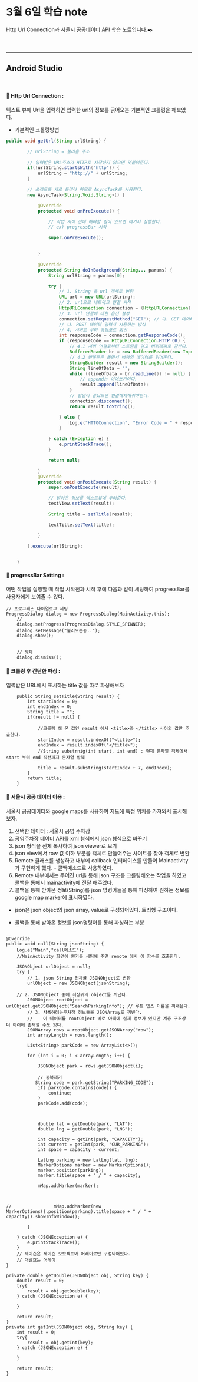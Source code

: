 3월 6일 학습 note
===================


Http Url Connection과 서울시 공공데이터 API 학습 노트입니다.:black_nib:  <br/>  <br/><br/>


----------


Android Studio
-------------
<br/>

#### :bookmark_tabs:  Http Url Connection :
텍스트 뷰에 Url을 입력하면 입력한 url의 정보를 긁어오는 기본적인 크롤링을 해보았다.

* 기본적인 크롤링방법 
```java
public void getUrl(String urlString) {

        // urlString = 불러올 주소
        
        // 입력받은 URL주소가 HTTP로 시작하지 않으면 덧붙여준다. 
        if(!urlString.startsWith("http")) {
            urlString = "http://" + urlString;
        }

        // 쓰레드를 새로 돌려야 하므로 AsyncTask를 사용한다.
        new AsyncTask<String,Void,String>() {

            @Override
            protected void onPreExecute() {

            	// 작업 시작 전에 해야할 일이 있으면 여기서 실행한다.
            	// ex) progressBar 시작 

                super.onPreExecute();

               
            }

            @Override
            protected String doInBackground(String... params) {
                String urlString = params[0];

                try {
                    // 1. String 을 url 객체로 변환
                    URL url = new URL(urlString);
                    // 2. url으로 네트워크 연결 시작
                    HttpURLConnection connection = (HttpURLConnection) url.openConnection();
                    // 3. url 연결에 대한 옵션 설정
                    connection.setRequestMethod("GET"); // 가. GET 데이터 요청시 사용하는 방식
                    // 나. POST 데이터 입력시 사용하는 방식
                    // 4. 서버로 부터 응답코드 회신
                    int responseCode = connection.getResponseCode();
                    if (responseCode == HttpURLConnection.HTTP_OK) {
                        // 4.1 서버 연결로부터 스트림을 얻고 버퍼래퍼로 감싼다.
                        BufferedReader br = new BufferedReader(new InputStreamReader(connection.getInputStream()));
                        // 4.2 반복문은 돌면서 버퍼의 데이터를 읽어온다.
                        StringBuilder result = new StringBuilder();
                        String lineOfData = "";
                        while ((lineOfData = br.readLine()) != null) {
                        	// append는 이어쓰기이다.
                            result.append(lineOfData); 
                        }
                        // 할일이 끝났으면 연결해제해줘야한다.
                        connection.disconnect();
                        return result.toString();

                    } else {
                        Log.e("HTTOConnection", "Error Code = " + responseCode);
                    }

                } catch (Exception e) {
                    e.printStackTrace();
                }

                return null;

            }
            @Override
            protected void onPostExecute(String result) {
                super.onPostExecute(result);

                // 받아온 정보를 텍스트뷰에 뿌려준다.
                textView.setText(result);

                String title = setTitle(result);

                textTitle.setText(title);

            }

        }.execute(urlString);


    }
```

#### :bookmark_tabs: progressBar Setting :
어떤 작업을 실행할 때 작업 시작전과 시작 후에 다음과 같이 세팅하여 progressBar를 사용자에게 보여줄 수 있다.

```
// 프로그래스 다이얼로그 세팅
ProgressDialog dialog = new ProgressDialog(MainActivity.this);
	// 
    dialog.setProgress(ProgressDialog.STYLE_SPINNER);
    dialog.setMessage("불러오는중..");
    dialog.show();


    // 해제
    dialog.dismiss();

```


#### :bookmark_tabs: 크롤링 후 간단한 파싱  :
입력받은 URL에서 표시하는 title 값을 따로 파싱해보자 

```
    public String setTitle(String result) {
        int startIndex = 0;
        int endIndex = 0;
        String title = "";
        if(result != null) {

        	//크롤링 해 온 값인 result 에서 <title>과 </title> 사이의 값만 추출한다.
            startIndex = result.indexOf("<title>");
            endIndex = result.indexOf("</title>");
            //String substrnig(int start, int end) : 현재 문자열 객체에서 start 부터 end 직전까지 문자열 발췌

            title = result.substring(startIndex + 7, endIndex);
        }
        return title;
    }

```



#### :bookmark_tabs: 서울시 공공 데이터 이용  :
서울시 공공데이터와 google maps를 사용하여 지도에 특정 위치를 가져와서 표시해 보자.

1. 선택한 데이터 : 서울시 공영 주차장 
2. 공영주차장 데이터 API를 xml 형식에서 json 형식으로 바꾸기 
3. json 형식을 전체 복사하여 json viewer로 보기 
4. json view에서 row 값 이하 부분을 객체로 만들어주는 사이트를 찾아 객체로 변환
5. Remote 클래스를 생성하고 내부에 callback 인터페이스를 만들어 Mainactivity 가 구현하게 했다. - 콜백메소드로 사용하였다.
6. Remote 내부에서는 주어진 url을 통해 json 구조를 크롤링해오는 작업을 하였고 콜백을 통해서 mainactivity에 전달 해주었다.
7. 콜백을 통해 받아온 정보(String)를 json 명령어들을 통해 파싱하여 원하는 정보를 google map marker에 표시하였다. 

* json은 json object와 json array, value로 구성되어있다. 트리형 구조이다.

* 콜백을 통해 받아온 정보를 json명령어를 통해 파싱하는 부분 
```

@Override
public void call(String jsonString) {
    Log.e("Main","call메소드");
    //MainActivity 화면에 뭔가를 세팅해 주면 remote 에서 이 함수를 호출한다.

    JSONObject urlObject = null;
    try {
        // 1. json String 전체를 JSONObject로 변환
        urlObject = new JSONObject(jsonString);

    // 2. JSONObject 중에 최상위의 object를 꺼낸다.
        JSONObject rootObject = urlObject.getJSONObject("SearchParkingInfo"); // 루트 뎁스 이름을 꺼내온다.
        // 3. 사용하려는주차장 정보들을 JSONArray로 꺼낸다.
        //    이 데이터를 rootObject 바로 아래에 실제 정보가 있지만 계층 구조상 더 아래에 존재할 수도 있다.
        JSONArray rows = rootObject.getJSONArray("row");
        int arrayLength = rows.length();

        List<String> parkCode = new ArrayList<>();

        for (int i = 0; i < arrayLength; i++) {

            JSONObject park = rows.getJSONObject(i);

            // 중복제거
           String code = park.getString("PARKING_CODE");
            if( parkCode.contains(code)) {
                continue;
            }
            parkCode.add(code);



            double lat = getDouble(park, "LAT");
            double lng = getDouble(park, "LNG");

            int capacity = getInt(park, "CAPACITY");
            int current = getInt(park, "CUR_PARKING");
            int space = capacity - current;

            LatLng parking = new LatLng(lat, lng);
            MarkerOptions marker = new MarkerOptions();
            marker.position(parking);
            marker.title(space + " / " + capacity);

            mMap.addMarker(marker);



//                mMap.addMarker(new MarkerOptions().position(parking).title(space + " / " + capacity)).showInfoWindow();

        }

    } catch (JSONException e) {
        e.printStackTrace();
    }
    // 제이슨은 제이슨 오브젝트와 어레이로만 구성되어있다.
    // 대괄호는 어레이
}

private double getDouble(JSONObject obj, String key) {
    double result = 0;
    try{
        result = obj.getDouble(key);
    } catch (JSONException e) {

    }

    return result;
}
private int getInt(JSONObject obj, String key) {
    int result = 0;
    try{
        result = obj.getInt(key);
    } catch (JSONException e) {

    }

    return result;
}

```

